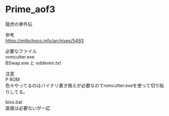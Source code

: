 # Prime_aof3
龍虎の拳外伝  

参考  
https://milkchoco.info/archives/5493

必要なファイル  
romcutter.exe  
BSwap.exe と oddeven.txt  

注意  
P ROM  
色々やってるのはバイナリ書き換えが必要なのでromcutter.exeを使って切り貼りしてる。  

bios.bat  
直接は必要ないが一応  
